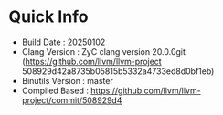 # Quick Info
* Build Date : 20250102
* Clang Version : ZyC clang version 20.0.0git (https://github.com/llvm/llvm-project 508929d42a8735b05815b5332a4733ed8d0bf1eb)
* Binutils Version : master
* Compiled Based : https://github.com/llvm/llvm-project/commit/508929d4

